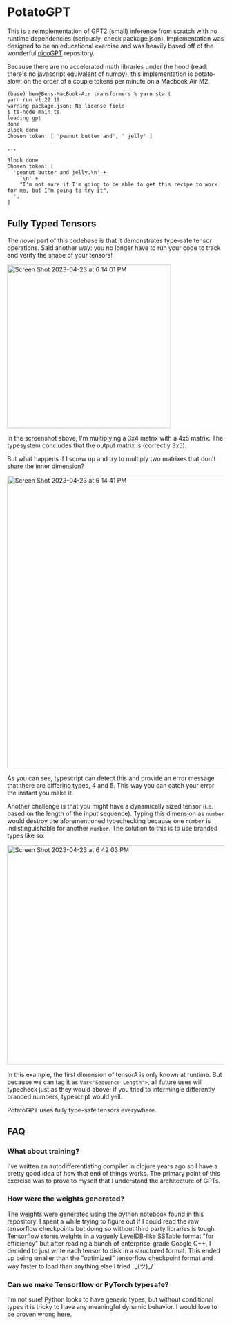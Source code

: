 # PotatoGPT

This is a reimplementation of GPT2 (small) inference from scratch with no runtime dependencies (seriously, check package.json). Implementation was designed to be an educational exercise and was heavily based off of the wonderful [picoGPT](https://github.com/jaymody/picoGPT) repository. 

Because there are no accelerated math libraries under the hood (read: there's no javascript equivalent of numpy), this implementation is potato-slow: on the order of a couple tokens per minute on a Macbook Air M2.

```
(base) ben@Bens-MacBook-Air transformers % yarn start
yarn run v1.22.19
warning package.json: No license field
$ ts-node main.ts
loading gpt
done
Block done                     
Chosen token: [ 'peanut butter and', ' jelly' ]

...

Block done                     
Chosen token: [
  'peanut butter and jelly.\n' +
    '\n' +
    "I'm not sure if I'm going to be able to get this recipe to work for me, but I'm going to try it",
  '.'
]
```

## Fully Typed Tensors

The _novel_ part of this codebase is that it demonstrates type-safe tensor operations. Said another way: you no longer have to run your code to track and verify the shape of your tensors!

<img width="379" alt="Screen Shot 2023-04-23 at 6 14 01 PM" src="https://user-images.githubusercontent.com/77915/233869473-98d2e38f-a2ac-47b2-9fb9-72fb4f611708.png">

In the screenshot above, I'm multiplying a 3x4 matrix with a 4x5 matrix. The typesystem concludes that the output matrix is (correctly 3x5).

But what happens if I screw up and try to multiply two matrixes that don't share the inner dimension?

<img width="678" alt="Screen Shot 2023-04-23 at 6 14 41 PM" src="https://user-images.githubusercontent.com/77915/233869607-1c6257fa-e327-4826-9477-2319d13e966b.png">

As you can see, typescript can detect this and provide an error message that there are differing types, 4 and 5. This way you can catch your error the instant you make it.

Another challenge is that you might have a dynamically sized tensor (i.e. based on the length of the input sequence). Typing this dimension as `number` would destroy the aforementioned typechecking because one `number` is indistinguishable for another `number`. The solution to this is to use branded types like so:

<img width="509" alt="Screen Shot 2023-04-23 at 6 42 03 PM" src="https://user-images.githubusercontent.com/77915/233870004-bd95475a-82c9-44c6-b49b-d947055042b2.png">

In this example, the first dimension of tensorA is only known at runtime. But because we can tag it as `Var<'Sequence Length'>`, all future uses will typecheck just as they would above: if you tried to intermingle differently branded numbers, typescript would yell.

PotatoGPT uses fully type-safe tensors everywhere.

## FAQ

### What about training?

I've written an autodifferentiating compiler in clojure years ago so I have a pretty good idea of how that end of things works. The primary point of this exercise was to prove to myself that I understand the architecture of GPTs.

### How were the weights generated?

The weights were generated using the python notebook found in this repository. I spent a while trying to figure out if I could read the raw tensorflow checkpoints but doing so without third party libraries is tough. Tensorflow stores weights in a vaguely LevelDB-like SSTable format "for efficiency" but after reading a bunch of enterprise-grade Google C++, I decided to just write each tensor to disk in a structured format. This ended up being smaller than the "optimized" tensorflow checkpoint format and way faster to load than anything else I tried ¯\_(ツ)_/¯

### Can we make Tensorflow or PyTorch typesafe?

I'm not sure! Python looks to have generic types, but without conditional types it is tricky to have any meaningful dynamic behavior. I would love to be proven wrong here.
